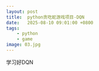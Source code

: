 ```yaml
---
layout: post
title:  python贪吃蛇游戏项目-DQN
date:   2025-08-10 09:01:00 +0800
tags: 
    - python
    - game
image: 03.jpg
---
```


学习好DQN

<!-- https://datawhalechina.github.io/easy-rl/#/chapter6/chapter6

https://hrl.boyuai.com/chapter/2/dqn%E7%AE%97%E6%B3%95 -->